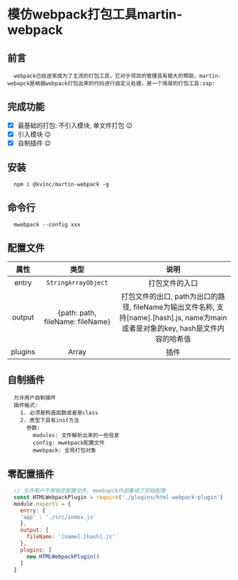 # 模仿webpack打包工具martin-webpack

## 前言
```
  webpack已经逐渐成为了主流的打包工具，它对于项目的管理具有极大的帮助，martin-webapck是根据webpack打包出来的代码进行自定义处理，是一个简易的打包工具:zap:
```

## 完成功能
- [x] 最基础的打包: 不引入模块, 单文件打包 :wink:
- [x] 引入模块 :wink:
- [x] 自制插件 :wink:

## 安装
```
  npm i @kvinc/martin-webpack -g
```

## 命令行
```
  mwebpack --config xxx
```

## 配置文件
属性 | 类型 | 说明
:---:| :---: | :---:
entry | <code>String</code><code>Array</code><code>Object</code> | 打包文件的入口
output | {path: path, fileName: fileName} | 打包文件的出口, path为出口的路径, fileName为输出文件名称, 支持[name].[hash].js, name为main或者是对象的key, hash是文件内容的哈希值
plugins | Array | 插件

## 自制插件
```
  允许用户自制插件
  插件格式:
    1. 必须是构造函数或者是class
    2. 原型下具有init方法
      参数:
        modules: 文件解析出来的一些信息
        config: mwebpack配置文件
        mwebpack: 全局打包对象
```

## 零配置插件
``` javascript
  // 允许用户不用指定配置文件, mwebapck内部集成了初始配置
  const HTMLWebpackPlugin = require('./plugins/html-webpack-plugin')
  module.exports = {
    entry: {
    'app' : './src/index.js'
    },
    output: {
      fileName: '[name].[hash].js'
    },
    plugins: [
      new HTMLWebpackPlugin()
    ]
  }
```